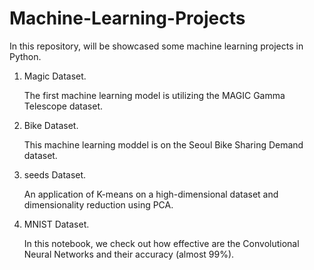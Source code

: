 # Machine-Learning-Projects
In this repository, will be showcased some machine learning projects in Python.

1. Magic Dataset.
   
   The first machine learning model is utilizing the MAGIC Gamma Telescope dataset.

2. Bike Dataset.

   This machine learning moddel is on the Seoul Bike Sharing Demand dataset.

3. seeds Dataset.

   An application of K-means on a high-dimensional dataset and dimensionality reduction using PCA.

4. MNIST Dataset.

   In this notebook, we check out how effective are the Convolutional Neural Networks and their accuracy (almost 99%).
